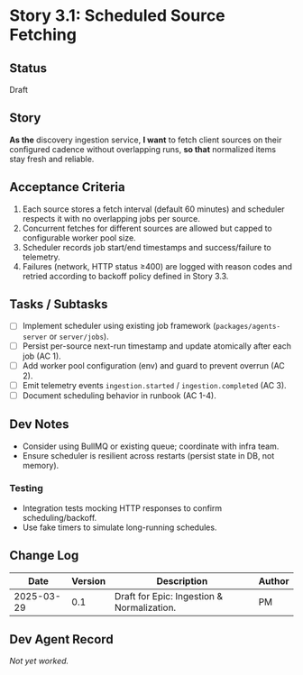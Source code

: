 # Story 3.1: Scheduled Source Fetching

## Status
Draft

## Story
**As the** discovery ingestion service,
**I want** to fetch client sources on their configured cadence without overlapping runs,
**so that** normalized items stay fresh and reliable.

## Acceptance Criteria
1. Each source stores a fetch interval (default 60 minutes) and scheduler respects it with no overlapping jobs per source.
2. Concurrent fetches for different sources are allowed but capped to configurable worker pool size.
3. Scheduler records job start/end timestamps and success/failure to telemetry.
4. Failures (network, HTTP status ≥400) are logged with reason codes and retried according to backoff policy defined in Story 3.3.

## Tasks / Subtasks
- [ ] Implement scheduler using existing job framework (`packages/agents-server` or `server/jobs`).
- [ ] Persist per-source next-run timestamp and update atomically after each job (AC 1).
- [ ] Add worker pool configuration (env) and guard to prevent overrun (AC 2).
- [ ] Emit telemetry events `ingestion.started` / `ingestion.completed` (AC 3).
- [ ] Document scheduling behavior in runbook (AC 1-4).

## Dev Notes
- Consider using BullMQ or existing queue; coordinate with infra team.
- Ensure scheduler is resilient across restarts (persist state in DB, not memory).

### Testing
- Integration tests mocking HTTP responses to confirm scheduling/backoff.
- Use fake timers to simulate long-running schedules.

## Change Log
| Date | Version | Description | Author |
|------|---------|-------------|--------|
| 2025-03-29 | 0.1 | Draft for Epic: Ingestion & Normalization. | PM |

## Dev Agent Record
_Not yet worked._
